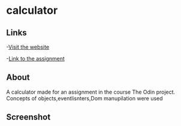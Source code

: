 # calculator
## Links
-[Visit the website]()

-[Link to the assignment]()

## About
A calculator made for an assignment in the course The Odin project. Concepts of objects,eventlisnters,Dom manupilation were used

## Screenshot
